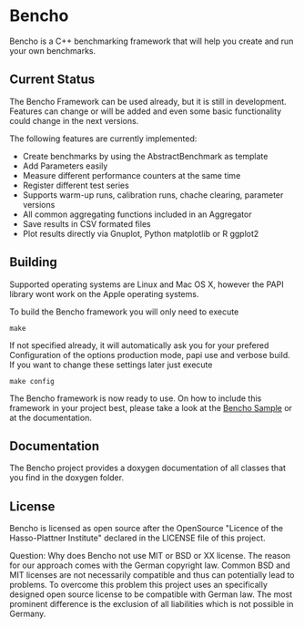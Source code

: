 # Bencho

Bencho is a C++ benchmarking framework that will help you create and run your own benchmarks.

## Current Status

The Bencho Framework can be used already, but it is still in development. Features can change or will be added and even some basic functionality could change in the next versions. 

The following features are currently implemented:

  * Create benchmarks by using the AbstractBenchmark as template
  * Add Parameters easily
  * Measure different performance counters at the same time
  * Register different test series
  * Supports warm-up runs, calibration runs, chache clearing, parameter versions
  * All common aggregating functions included in an Aggregator
  * Save results in CSV formated files
  * Plot results directly via Gnuplot, Python matplotlib or R ggplot2
  
## Building

Supported operating systems are Linux and Mac OS X, however the PAPI library wont work on the Apple operating systems.

To build the Bencho framework you will only need to execute 

	make

If not specified already, it will automatically ask you for your prefered Configuration of the options production mode, papi use and verbose build. If you want to change these settings later just execute

	make config

The Bencho framework is now ready to use. On how to include this framework in your project best, please take a look at the [Bencho Sample](https://github.com/schwald/benchosample) or at the documentation.

## Documentation

The Bencho project provides a doxygen documentation of all classes that you find in the doxygen folder.

## License

Bencho is licensed as open source after the OpenSource "Licence of the Hasso-Plattner Institute" declared in the LICENSE file of this project. 

Question: Why does Bencho not use MIT or BSD or XX license. The reason for our
approach comes with the German copyright law. Common BSD and MIT licenses are
not necessarily compatible and thus can potentially lead to problems. To
overcome this problem this project uses an specifically designed open source
license to be compatible with German law. The most prominent difference is the
exclusion of all liabilities which is not possible in Germany.
